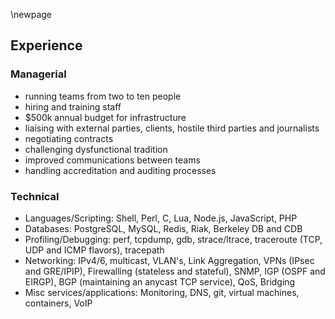 \newpage

## Experience

### Managerial

 * running teams from two to ten people
 * hiring and training staff
 * $500k annual budget for infrastructure
 * liaising with external parties, clients, hostile third parties and journalists
 * negotiating contracts
 * challenging dysfunctional tradition
 * improved communications between teams
 * handling accreditation and auditing processes

### Technical

 * Languages/Scripting: Shell, Perl, C, Lua, Node.js, JavaScript, PHP
 * Databases: PostgreSQL, MySQL, Redis, Riak, Berkeley DB and CDB
 * Profiling/Debugging: perf, tcpdump, gdb, strace/ltrace, traceroute (TCP, UDP and ICMP flavors), tracepath
 * Networking: IPv4/6, multicast, VLAN's, Link Aggregation, VPNs (IPsec and GRE/IPIP), Firewalling (stateless and stateful), SNMP, IGP (OSPF and EIRGP), BGP (maintaining an anycast TCP service), QoS, Bridging
 * Misc services/applications: Monitoring, DNS, git, virtual machines, containers, VoIP
